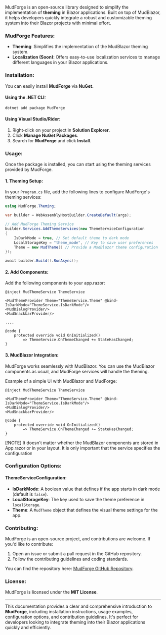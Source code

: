 MudForge is an open-source library designed to simplify the implementation of **theming** in Blazor applications. Built on top of MudBlazor, it helps developers quickly integrate a robust and customizable theming system into their Blazor projects with minimal effort.

### **MudForge Features:**
- **Theming**: Simplifies the implementation of the MudBlazor theming system.
- **Localization (Soon)**: Offers easy-to-use localization services to manage different languages in your Blazor applications.

### **Installation:**
You can easily install **MudForge** via **NuGet**.

#### Using the .NET CLI:
```bash
dotnet add package MudForge
```

#### Using Visual Studio/Rider:
1. Right-click on your project in **Solution Explorer**.
2. Click **Manage NuGet Packages**.
3. Search for **MudForge** and click **Install**.

### **Usage:**
Once the package is installed, you can start using the theming services provided by MudForge.

#### 1. **Theming Setup:**
In your `Program.cs` file, add the following lines to configure MudForge's theming services:

```csharp
using MudForge.Theming;

var builder = WebAssemblyHostBuilder.CreateDefault(args);

// Add MudForge Theming Service
builder.Services.AddThemeServices(new ThemeServiceConfiguration
{
    IsDarkMode = true, // Set default theme to dark mode
    LocalStorageKey = "theme_mode", // Key to save user preferences
    Theme = new MudTheme() // Provide a MudBlazor theme configuration
});

await builder.Build().RunAsync();
```

#### 2. **Add Components:**
Add the following components to your app.razor:

```razor
@inject MudThemeService ThemeService

<MudThemeProvider Theme="ThemeService.Theme" @bind-IsDarkMode="ThemeService.IsDarkMode"/>
<MudDialogProvider/>
<MudSnackbarProvider/>

....

@code {
    protected override void OnInitialized()
        => ThemeService.OnThemeChanged += StateHasChanged;
}
```

#### 3. **MudBlazor Integration:**
MudForge works seamlessly with MudBlazor. You can use the MudBlazor components as usual, and MudForge services will handle the theming.

Example of a simple UI with MudBlazor and MudForge:

```razor
@inject MudThemeService ThemeService

<MudThemeProvider Theme="ThemeService.Theme" @bind-IsDarkMode="ThemeService.IsDarkMode"/>
<MudDialogProvider/>
<MudSnackbarProvider/>

@code {
    protected override void OnInitialized()
        => ThemeService.OnThemeChanged += StateHasChanged;
}
```
[!NOTE]
It doesn't matter whether the MudBlazor components are stored in App.razor or in your layout. It is only important that the service specifies the configuration

### **Configuration Options:**
#### **ThemeServiceConfiguration:**
- **IsDarkMode**: A boolean value that defines if the app starts in dark mode (default is `false`).
- **LocalStorageKey**: The key used to save the theme preference in `localStorage`.
- **Theme**: A `MudTheme` object that defines the visual theme settings for the app.

### **Contributing:**
MudForge is an open-source project, and contributions are welcome. If you'd like to contribute:

1. Open an issue or submit a pull request in the GitHub repository.
2. Follow the contributing guidelines and coding standards.

You can find the repository here: [MudForge GitHub Repository](https://github.com/Eray594/MudForge).

### **License:**
MudForge is licensed under the **MIT License**.

---

This documentation provides a clear and comprehensive introduction to **MudForge**, including installation instructions, usage examples, configuration options, and contribution guidelines. It's perfect for developers looking to integrate theming into their Blazor applications quickly and efficiently.
